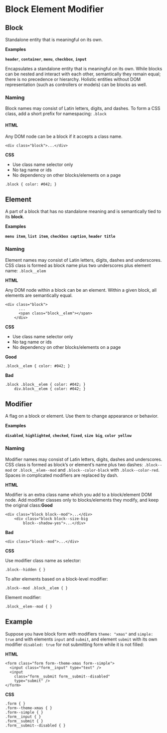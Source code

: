 # Block Element Modifier

## Block

Standalone entity that is meaningful on its own.

**Examples**

**`header`**, **`container`**, **`menu`**, **`checkbox`**, **`input`**

Encapsulates a standalone entity that is meaningful on its own. While blocks can be nested and interact with each other, semantically they remain equal; there is no precedence or hierarchy. Holistic entities without DOM representation \(such as controllers or models\) can be blocks as well.

### **Naming**

Block names may consist of Latin letters, digits, and dashes. To form a CSS class, add a short prefix for namespacing: `.block`

#### **HTML**

Any DOM node can be a block if it accepts a class name.

```text
<div class="block">...</div>
```

**CSS**

* Use class name selector only
* No tag name or ids
* No dependency on other blocks/elements on a page

```text
.block { color: #042; }
```

## Element

A part of a block that has no standalone meaning and is semantically tied to its **block**.

**Examples**

**`menu item`**, **`list item`**, **`checkbox caption`**, **`header title`**

### **Naming**

Element names may consist of Latin letters, digits, dashes and underscores. CSS class is formed as block name plus two underscores plus element name: `.block__elem`

**HTML**

Any DOM node within a block can be an element. Within a given block, all elements are semantically equal.

```text
<div class="block">
	  ...
	  <span class="block__elem"></span>
	</div>
```

**CSS**

* Use class name selector only
* No tag name or ids
* No dependency on other blocks/elements on a page

**Good**

```text
.block__elem { color: #042; }
```

**Bad**

```text
.block .block__elem { color: #042; }
	div.block__elem { color: #042; }
```

## Modifier

A flag on a block or element. Use them to change appearance or behavior.

**Examples**

**`disabled`**, **`highlighted`**, **`checked`**, **`fixed`**, **`size big`**, **`color yellow`**

### **Naming**

Modifier names may consist of Latin letters, digits, dashes and underscores. CSS class is formed as block’s or element’s name plus two dashes: `.block--mod` or `.block__elem--mod` and `.block--color-black` with `.block--color-red`. Spaces in complicated modifiers are replaced by dash.

**HTML**

Modifier is an extra class name which you add to a block/element DOM node. Add modifier classes only to blocks/elements they modify, and keep the original class:**Good**

```text
<div class="block block--mod">...</div>
	<div class="block block--size-big
		block--shadow-yes">...</div>
```

**Bad**

```text
<div class="block--mod">...</div>
```

**CSS**

Use modifier class name as selector:

```text
.block--hidden { }
```

To alter elements based on a block-level modifier:

```text
.block--mod .block__elem { }
```

Element modifier:

```text
.block__elem--mod { }
```

## Example

Suppose you have block form with modifiers `theme: "xmas"` and `simple: true` and with elements `input` and `submit`, and element `submit` with its own modifier `disabled: true` for not submitting form while it is not filled:

**HTML**

```text
<form class="form form--theme-xmas form--simple">
  <input class="form__input" type="text" />
  <input
    class="form__submit form__submit--disabled"
    type="submit" />
</form>
```

**CSS**

```text
.form { }
.form--theme-xmas { }
.form--simple { }
.form__input { }
.form__submit { }
.form__submit--disabled { }
```


